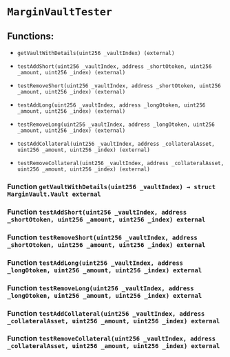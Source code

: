 # `MarginVaultTester`

## Functions:

- `getVaultWithDetails(uint256 _vaultIndex) (external)`

- `testAddShort(uint256 _vaultIndex, address _shortOtoken, uint256 _amount, uint256 _index) (external)`

- `testRemoveShort(uint256 _vaultIndex, address _shortOtoken, uint256 _amount, uint256 _index) (external)`

- `testAddLong(uint256 _vaultIndex, address _longOtoken, uint256 _amount, uint256 _index) (external)`

- `testRemoveLong(uint256 _vaultIndex, address _longOtoken, uint256 _amount, uint256 _index) (external)`

- `testAddCollateral(uint256 _vaultIndex, address _collateralAsset, uint256 _amount, uint256 _index) (external)`

- `testRemoveCollateral(uint256 _vaultIndex, address _collateralAsset, uint256 _amount, uint256 _index) (external)`

### Function `getVaultWithDetails(uint256 _vaultIndex) → struct MarginVault.Vault external`

### Function `testAddShort(uint256 _vaultIndex, address _shortOtoken, uint256 _amount, uint256 _index) external`

### Function `testRemoveShort(uint256 _vaultIndex, address _shortOtoken, uint256 _amount, uint256 _index) external`

### Function `testAddLong(uint256 _vaultIndex, address _longOtoken, uint256 _amount, uint256 _index) external`

### Function `testRemoveLong(uint256 _vaultIndex, address _longOtoken, uint256 _amount, uint256 _index) external`

### Function `testAddCollateral(uint256 _vaultIndex, address _collateralAsset, uint256 _amount, uint256 _index) external`

### Function `testRemoveCollateral(uint256 _vaultIndex, address _collateralAsset, uint256 _amount, uint256 _index) external`
